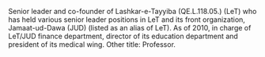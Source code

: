 Senior leader and co-founder of Lashkar-e-Tayyiba (QE.L.118.05.) (LeT) who has
held various senior leader positions in LeT and its front organization, 
Jamaat-ud-Dawa (JUD) (listed as an alias of LeT). As of 2010, in charge of 
LeT/JUD finance department, director of its education department and president 
of its medical wing. Other title: Professor. 
